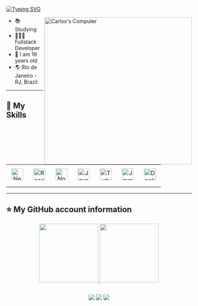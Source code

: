 <!-- ## Hello World! I am {Carlos Matheus Tavares}! 👋 -->

[![Typing SVG](https://readme-typing-svg.herokuapp.com?font=Roboto&color=6FA4FC&width=350&height=50&lines=Hello+World!,+I+am+Carlos+👋+...;%f0%9f%92%bb)](https://git.io/typing-svg)

<img src="https://raw.githubusercontent.com/MicaelliMedeiros/micaellimedeiros/master/image/computer-illustration.png" min-width="400px" max-width="400px" width="400px" align="right" alt="Carlos's Computer">

- 📚 Studying
- 👨🏼‍💻 Fullstack Developer
- 🧑 I am 19 years old
- 🌎 Rio de Janeiro - RJ, Brazil

---

## 🚀 My Skills

<table>
  <tr>
    <td align="center" style="padding: 10px;">
      <img src="https://cdn.jsdelivr.net/gh/devicons/devicon/icons/nextjs/nextjs-original.svg" title="Next.js" height="32" width="32" /><br/>
      <img src="https://upload.wikimedia.org/wikipedia/commons/thumb/3/3c/Ellipse_1.svg/100px-Ellipse_1.svg.png" width="40" height="8" alt="" />
    </td>
    <td align="center" style="padding: 10px;">
      <img src="https://cdn.jsdelivr.net/gh/devicons/devicon/icons/react/react-original.svg" title="React.js" height="32" width="32" /><br/>
      <img src="https://upload.wikimedia.org/wikipedia/commons/thumb/3/3c/Ellipse_1.svg/100px-Ellipse_1.svg.png" width="40" height="8" alt="" />
    </td>
    <td align="center" style="padding: 10px;">
      <img src="https://cdn.jsdelivr.net/gh/devicons/devicon/icons/nodejs/nodejs-original.svg" title="Node.js" height="32" width="32" /><br/>
      <img src="https://upload.wikimedia.org/wikipedia/commons/thumb/3/3c/Ellipse_1.svg/100px-Ellipse_1.svg.png" width="40" height="8" alt="" />
    </td>
    <td align="center" style="padding: 10px;">
      <img src="https://cdn.jsdelivr.net/gh/devicons/devicon/icons/java/java-original.svg" title="Java" height="32" width="32" /><br/>
      <img src="https://upload.wikimedia.org/wikipedia/commons/thumb/3/3c/Ellipse_1.svg/100px-Ellipse_1.svg.png" width="40" height="8" alt="" />
    </td>
    <td align="center" style="padding: 10px;">
      <img src="https://cdn.jsdelivr.net/gh/devicons/devicon/icons/typescript/typescript-original.svg" title="Typescript" height="32" width="32" /><br/>
      <img src="https://upload.wikimedia.org/wikipedia/commons/thumb/3/3c/Ellipse_1.svg/100px-Ellipse_1.svg.png" width="40" height="8" alt="" />
    </td>
    <td align="center" style="padding: 10px;">
      <img src="https://cdn.jsdelivr.net/gh/devicons/devicon/icons/javascript/javascript-original.svg" title="Javascript" height="32" width="32" /><br/>
      <img src="https://upload.wikimedia.org/wikipedia/commons/thumb/3/3c/Ellipse_1.svg/100px-Ellipse_1.svg.png" width="40" height="8" alt="" />
    </td>
    <td align="center" style="padding: 10px;">
      <img src="https://cdn.jsdelivr.net/gh/devicons/devicon/icons/docker/docker-original.svg" title="Docker" height="32" width="32" /><br/>
      <img src="https://upload.wikimedia.org/wikipedia/commons/thumb/3/3c/Ellipse_1.svg/100px-Ellipse_1.svg.png" width="40" height="8" alt="" />
    </td>
  </tr>
</table>

----

## ⭐ My GitHub account information

<div align="center">
  <a href="https://github.com/cmtavares">
  <img height="160px" src="https://github-readme-stats.vercel.app/api?username=cmtavares&show_icons=true&theme=dracula"/>
  <img height="160px" src="https://github-readme-stats.vercel.app/api/top-langs/?username=cmtavares&layout=compact&langs_count=7&theme=dracula"/>
</div>

##
  
<div align="center"> 
  <a href="https://www.instagram.com/cm.tavares/" target="_blank"><img src="https://img.shields.io/badge/-Instagram-%23E4405F?style=for-the-badge&logo=instagram&logoColor=white" target="_blank"></a>
  <a href = "mailto:cmtavares.dev@gmail.com" target="_blank"><img src="https://img.shields.io/badge/-Gmail-%23333?style=for-the-badge&logo=gmail&logoColor=white" target="_blank"></a>
  <a href="https://www.linkedin.com/in/carlos-tavares-5bb2b32a1/" target="_blank"><img src="https://img.shields.io/badge/-LinkedIn-%230077B5?style=for-the-badge&logo=linkedin&logoColor=white"></a>
</div>
